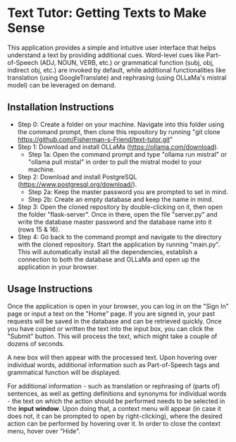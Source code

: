 # Text Tutor: Getting Texts to Make Sense

This application provides a simple and intuitive user interface that helps understand a text by providing additional cues. Word-level cues like Part-of-Speech (ADJ, NOUN, VERB, etc.) or grammatical function (subj, obj, indirect obj, etc.) are invoked by default, while additional functionalities like translation (using GoogleTranslate) and rephrasing (using OLLaMa's mistral model) can be leveraged on demand.

## Installation Instructions

- Step 0: Create a folder on your machine. Navigate into this folder using the command prompt, then clone this repository by running "git clone https://github.com/Fisherman-s-Friend/text-tutor.git"
- Step 1: Download and install OLLaMa (https://ollama.com/download).
  - Step 1a: Open the command prompt and type "ollama run mistral" or "ollama pull mistal" in order to pull the mistral model to your machine.
- Step 2: Download and install PostgreSQL (https://www.postgresql.org/download/).
  - Step 2a: Keep the master password you are prompted to set in mind.
  - Step 2b: Create an empty database and keep the name in mind.
- Step 3: Open the cloned repository by double-clicking on it, then open the folder "flask-server". Once in there, open the file "server.py" and write the database master password and the database name into it (rows 15 & 16).
- Step 4: Go back to the command prompt and navigate to the directory with the cloned repository. Start the application by running "main.py". This will automatically install all the dependencies, establish a connection to both the database and OLLaMa and open up the application in your browser.

## Usage Instructions

Once the application is open in your browser, you can log in on the "Sign In" page or input a text on the "Home" page. If you are signed in, your past requests will be saved in the database and can be retrieved quickly. Once you have copied or written the text into the input box, you can click the "Submit" button. This will process the text, which might take a couple of dozens of seconds.

A new box will then appear with the processed text. Upon hovering over individual words, additional information such as Part-of-Speech tags and grammatical function will be displayed.

For additional information - such as translation or rephrasing of (parts of) sentences, as well as getting definitions and synonyms for individual words - the text on which the action should be performed needs to be selected in the **input window**. Upon doing that, a context menu will appear (in case it does not, it can be prompted to open by right-clicking), where the desired action can be performed by hovering over it. In order to close the context menu, hover over "Hide".
